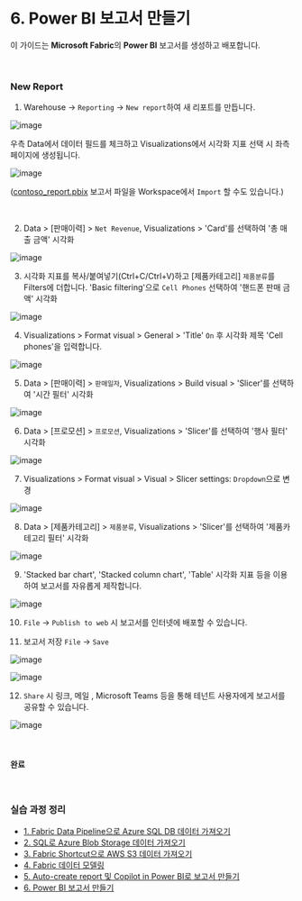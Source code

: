 # 6. Power BI 보고서 만들기

이 가이드는 **Microsoft Fabric**의 **Power BI** 보고서를 생성하고 배포합니다. 


<br/> 

### New Report

1. Warehouse -> `Reporting` -> `New report`하여 새 리포트를 만듭니다. 

![image](https://github.com/user-attachments/assets/cca5b3e5-b70f-433d-9cb0-0edb734d6d8b)


우측 Data에서 데이터 필드를 체크하고 Visualizations에서 시각화 지표 선택 시 좌측 페이지에 생성됩니다. 

![image](https://github.com/user-attachments/assets/af2c28c2-856b-46f7-b4ef-c0038a63c090)


([contoso_report.pbix](https://github.com/mnrvacho/Microsoft-Fabric/blob/main/PBIX/contoso_report.pbix) 보고서 파일을 Workspace에서 `Import` 할 수도 있습니다.) 

<br/> 

2. Data > [판매이력] > `Net Revenue`, Visualizations > 'Card'를 선택하여 '총 매출 금액' 시각화 

![image](https://github.com/user-attachments/assets/d674af89-83c5-458a-b642-bdc0806615eb)


3. 시각화 지표를 복사/붙여넣기(Ctrl+C/Ctrl+V)하고 [제품카테고리] `제품분류`를 Filters에 더합니다. 'Basic filtering'으로 `Cell Phones` 선택하여 '핸드폰 판매 금액' 시각화

![image](https://github.com/user-attachments/assets/90ec9657-b4ed-4079-b571-251556108492)


4. Visualizations > Format visual > General > 'Title' `On` 후 시각화 제목 'Cell phones'을 입력합니다.  

![image](https://github.com/user-attachments/assets/1e25f620-2920-4a3a-baf8-346d676c04f1)


5. Data > [판매이력] > `판매일자`, Visualizations > Build visual > 'Slicer'를 선택하여 '시간 필터' 시각화

![image](https://github.com/user-attachments/assets/856731ee-9d84-4dd6-9465-db047773926a)


6. Data > [프로모션] > `프로모션`, Visualizations > 'Slicer'를 선택하여 '행사 필터' 시각화

![image](https://github.com/user-attachments/assets/3da9e2c4-1b6d-4d6e-8b35-1d2cfd6c7470)


7. Visualizations > Format visual > Visual > Slicer settings: `Dropdown`으로 변경 

![image](https://github.com/user-attachments/assets/7efe4c40-6644-42d7-b207-937016f07941)


8. Data > [제품카테고리] > `제품분류`, Visualizations > 'Slicer'를 선택하여 '제품카테고리 필터' 시각화

![image](https://github.com/user-attachments/assets/e9884f59-2d19-4c52-a8f3-5e94aef57235)


9. 'Stacked bar chart', 'Stacked column chart', 'Table' 시각화 지표 등을 이용하여 보고서를 자유롭게 제작합니다.  

![image](https://github.com/user-attachments/assets/49c6afef-c73f-4fc6-9cd9-225c436ef406)


10. `File` -> `Publish to web` 시 보고서를 인터넷에 배포할 수 있습니다. 

11. 보고서 저장 `File` -> `Save` 

![image](https://github.com/user-attachments/assets/3a36e13e-38d7-4593-97da-51895807d8ab)

![image](https://github.com/user-attachments/assets/4cdb9218-6140-4463-a67d-a02e48cb0f10)


12. `Share` 시 링크, 메일 , Microsoft Teams 등을 통해 테넌트 사용자에게 보고서를 공유할 수 있습니다. 

![image](https://github.com/user-attachments/assets/25b75952-6bc2-4d59-8626-e87587a82cc4)



<br/> 

#### 완료


<br/> 

### 실습 과정 정리 
 
* [1.	Fabric Data Pipeline으로 Azure SQL DB 데이터 가져오기](https://github.com/mnrvacho/Microsoft-Fabric/blob/main/1.%20Data%20pipeline%20-%20Azure%20SQL%20DB.md) 
* [2.	SQL로 Azure Blob Storage 데이터 가져오기](https://github.com/mnrvacho/Microsoft-Fabric/blob/main/2.%20SQL%20-%20Azure%20Blob%20Storage.md) 
* [3.	Fabric Shortcut으로 AWS S3 데이터 가져오기](https://github.com/mnrvacho/Microsoft-Fabric/blob/main/3.%20Shortcut%20-%20AWS%20S3.md) 
* [4.	Fabric 데이터 모델링](https://github.com/mnrvacho/Microsoft-Fabric/blob/main/4.%20Data%20Modeling.md) 
* [5.	Auto-create report 및 Copilot in Power BI로 보고서 만들기](https://github.com/mnrvacho/Microsoft-Fabric/blob/main/5.%20Auto-create%20report%20%26%20Copilot%20in%20Power%20BI.md) 
* [6.	Power BI 보고서 만들기](https://github.com/mnrvacho/Microsoft-Fabric/blob/main/6.%20Power%20BI%20Report.md)

   
<br/> 

 
<br/> 
